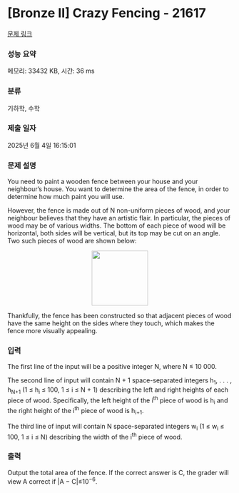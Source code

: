 # [Bronze II] Crazy Fencing - 21617 

[문제 링크](https://www.acmicpc.net/problem/21617) 

### 성능 요약

메모리: 33432 KB, 시간: 36 ms

### 분류

기하학, 수학

### 제출 일자

2025년 6월 4일 16:15:01

### 문제 설명

<p>You need to paint a wooden fence between your house and your neighbour’s house. You want to determine the area of the fence, in order to determine how much paint you will use.</p>

<p>However, the fence is made out of N non-uniform pieces of wood, and your neighbour believes that they have an artistic flair. In particular, the pieces of wood may be of various widths. The bottom of each piece of wood will be horizontal, both sides will be vertical, but its top may be cut on an angle. Two such pieces of wood are shown below:</p>

<p style="text-align: center;"><img alt="" src="https://upload.acmicpc.net/75da34c5-330f-4648-944a-e95cea3b7493/-/preview/" style="width: 126px; height: 123px;"></p>

<p>Thankfully, the fence has been constructed so that adjacent pieces of wood have the same height on the sides where they touch, which makes the fence more visually appealing.</p>

### 입력 

 <p>The first line of the input will be a positive integer N, where N ≤ 10 000.</p>

<p>The second line of input will contain N + 1 space-separated integers h<sub>1</sub>, . . . , h<sub>N+1</sub> (1 ≤ h<sub>i</sub> ≤ 100, 1 ≤ i ≤ N + 1) describing the left and right heights of each piece of wood. Specifically, the left height of the i<sup>th</sup> piece of wood is h<sub>i</sub> and the right height of the i<sup>th</sup> piece of wood is h<sub>i+1</sub>.</p>

<p>The third line of input will contain N space-separated integers w<sub>i</sub> (1 ≤ w<sub>i</sub> ≤ 100, 1 ≤ i ≤ N) describing the width of the i<sup>th</sup> piece of wood.</p>

### 출력 

 <p>Output the total area of the fence. If the correct answer is C, the grader will view A correct if |A − C|≤10<sup>−6</sup>.</p>

